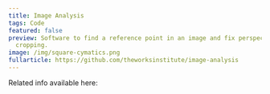 ```yaml
---
title: Image Analysis
tags: Code
featured: false
preview: Software to find a reference point in an image and fix perspective and
  cropping.
image: /img/square-cymatics.png
fullarticle: https://github.com/theworksinstitute/image-analysis
---
```

Related info available here:
